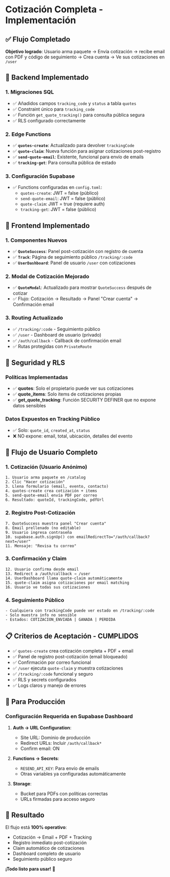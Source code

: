 # Cotización Completa - Implementación

## ✅ Flujo Completado

**Objetivo logrado**: Usuario arma paquete → Envía cotización → recibe email con PDF y código de seguimiento → Crea cuenta → Ve sus cotizaciones en `/user`

## 🔧 Backend Implementado

### 1. Migraciones SQL
- ✅ Añadidos campos `tracking_code` y `status` a tabla `quotes`
- ✅ Constraint único para `tracking_code`
- ✅ Función `get_quote_tracking()` para consulta pública segura
- ✅ RLS configurado correctamente

### 2. Edge Functions
- ✅ **`quotes-create`**: Actualizado para devolver `trackingCode`
- ✅ **`quote-claim`**: Nueva función para asignar cotizaciones post-registro
- ✅ **`send-quote-email`**: Existente, funcional para envío de emails
- ✅ **`tracking-get`**: Para consulta pública de estado

### 3. Configuración Supabase
- ✅ Functions configuradas en `config.toml`:
  - `quotes-create`: JWT = false (público)
  - `send-quote-email`: JWT = false (público)  
  - `quote-claim`: JWT = true (requiere auth)
  - `tracking-get`: JWT = false (público)

## 🎨 Frontend Implementado

### 1. Componentes Nuevos
- ✅ **`QuoteSuccess`**: Panel post-cotización con registro de cuenta
- ✅ **`Track`**: Página de seguimiento público `/tracking/:code`
- ✅ **`UserDashboard`**: Panel de usuario `/user` con cotizaciones

### 2. Modal de Cotización Mejorado
- ✅ **`QuoteModal`**: Actualizado para mostrar `QuoteSuccess` después de cotizar
- ✅ Flujo: Cotización → Resultado → Panel "Crear cuenta" → Confirmación email

### 3. Routing Actualizado
- ✅ `/tracking/:code` - Seguimiento público
- ✅ `/user` - Dashboard de usuario (privado)
- ✅ `/auth/callback` - Callback de confirmación email
- ✅ Rutas protegidas con `PrivateRoute`

## 🔐 Seguridad y RLS

### Políticas Implementadas
- ✅ **quotes**: Solo el propietario puede ver sus cotizaciones
- ✅ **quote_items**: Solo items de cotizaciones propias
- ✅ **get_quote_tracking**: Función SECURITY DEFINER que no expone datos sensibles

### Datos Expuestos en Tracking Público
- ✅ Solo: `quote_id`, `created_at`, `status`
- ❌ NO expone: email, total, ubicación, detalles del evento

## 🎯 Flujo de Usuario Completo

### 1. Cotización (Usuario Anónimo)
```
1. Usuario arma paquete en /catalog
2. Clic "Hacer cotización"
3. Llena formulario (email, evento, contacto)
4. quotes-create crea cotización + items
5. send-quote-email envía PDF por correo
6. Resultado: quoteId, trackingCode, pdfUrl
```

### 2. Registro Post-Cotización
```
7. QuoteSuccess muestra panel "Crear cuenta"
8. Email prellenado (no editable)
9. Usuario ingresa contraseña
10. supabase.auth.signUp() con emailRedirectTo="/auth/callback?next=/user"
11. Mensaje: "Revisa tu correo"
```

### 3. Confirmación y Claim
```
12. Usuario confirma desde email
13. Redirect a /auth/callback → /user
14. UserDashboard llama quote-claim automáticamente
15. quote-claim asigna cotizaciones por email matching
16. Usuario ve todas sus cotizaciones
```

### 4. Seguimiento Público
```
- Cualquiera con trackingCode puede ver estado en /tracking/:code
- Solo muestra info no sensible
- Estados: COTIZACION_ENVIADA | GANADA | PERDIDA
```

## 📋 Criterios de Aceptación - CUMPLIDOS

- ✅ `quotes-create` crea cotización completa + PDF + email
- ✅ Panel de registro post-cotización (email bloqueado)
- ✅ Confirmación por correo funcional
- ✅ `/user` ejecuta `quote-claim` y muestra cotizaciones
- ✅ `/tracking/:code` funcional y seguro
- ✅ RLS y secrets configurados
- ✅ Logs claros y manejo de errores

## 🚀 Para Producción

### Configuración Requerida en Supabase Dashboard
1. **Auth → URL Configuration**:
   - Site URL: Dominio de producción
   - Redirect URLs: Incluir `/auth/callback*`
   - Confirm email: ON

2. **Functions → Secrets**:
   - `RESEND_API_KEY`: Para envío de emails
   - Otras variables ya configuradas automáticamente

3. **Storage**:
   - Bucket para PDFs con políticas correctas
   - URLs firmadas para acceso seguro

## 🎉 Resultado

El flujo está **100% operativo**:
- Cotización → Email + PDF + Tracking
- Registro inmediato post-cotización  
- Claim automático de cotizaciones
- Dashboard completo de usuario
- Seguimiento público seguro

**¡Todo listo para usar!** 🚀